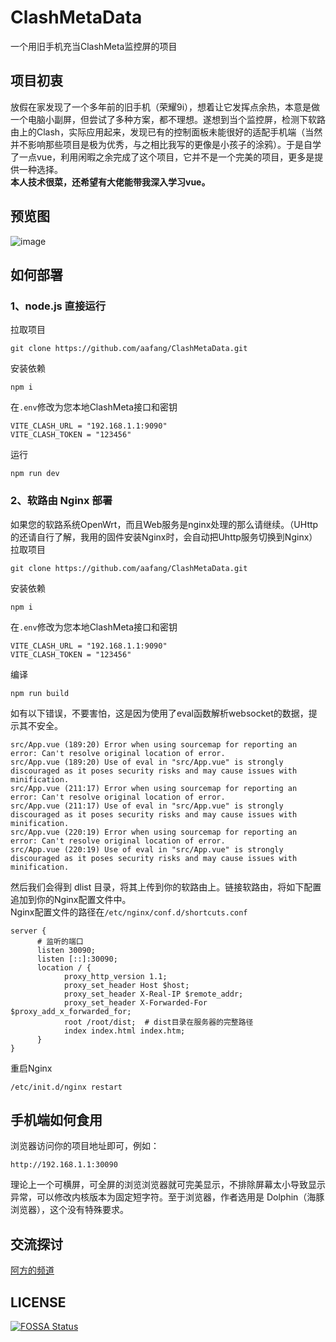 # ClashMetaData
一个用旧手机充当ClashMeta监控屏的项目
## 项目初衷
放假在家发现了一个多年前的旧手机（荣耀9i），想着让它发挥点余热，本意是做一个电脑小副屏，但尝试了多种方案，都不理想。遂想到当个监控屏，检测下软路由上的Clash，实际应用起来，发现已有的控制面板未能很好的适配手机端（当然并不影响那些项目是极为优秀，与之相比我写的更像是小孩子的涂鸦）。于是自学了一点vue，利用闲暇之余完成了这个项目，它并不是一个完美的项目，更多是提供一种选择。  
**本人技术很菜，还希望有大佬能带我深入学习vue。**
## 预览图
![image](https://github.com/aafang/ClashMetaData/assets/145802153/b9b487b0-eb3c-4820-a280-d58b31511982)  
## 如何部署
### 1、node.js 直接运行
拉取项目
```
git clone https://github.com/aafang/ClashMetaData.git
```
安装依赖
```
npm i
```
在```.env```修改为您本地ClashMeta接口和密钥  
```
VITE_CLASH_URL = "192.168.1.1:9090"
VITE_CLASH_TOKEN = "123456"
```
运行
```
npm run dev 
```
### 2、软路由 Nginx 部署
如果您的软路系统OpenWrt，而且Web服务是nginx处理的那么请继续。（UHttp的还请自行了解，我用的固件安装Nginx时，会自动把Uhttp服务切换到Nginx）
拉取项目
```
git clone https://github.com/aafang/ClashMetaData.git
```
安装依赖
```
npm i
```
在```.env```修改为您本地ClashMeta接口和密钥  
```
VITE_CLASH_URL = "192.168.1.1:9090"
VITE_CLASH_TOKEN = "123456"
```
编译
```
npm run build
```
如有以下错误，不要害怕，这是因为使用了eval函数解析websocket的数据，提示其不安全。
```
src/App.vue (189:20) Error when using sourcemap for reporting an error: Can't resolve original location of error.
src/App.vue (189:20) Use of eval in "src/App.vue" is strongly discouraged as it poses security risks and may cause issues with minification.
src/App.vue (211:17) Error when using sourcemap for reporting an error: Can't resolve original location of error.
src/App.vue (211:17) Use of eval in "src/App.vue" is strongly discouraged as it poses security risks and may cause issues with minification.
src/App.vue (220:19) Error when using sourcemap for reporting an error: Can't resolve original location of error.
src/App.vue (220:19) Use of eval in "src/App.vue" is strongly discouraged as it poses security risks and may cause issues with minification.
```
然后我们会得到 dlist 目录，将其上传到你的软路由上。链接软路由，将如下配置追加到你的Nginx配置文件中。  
Nginx配置文件的路径在```/etc/nginx/conf.d/shortcuts.conf```
```
server {
      # 监听的端口
      listen 30090;
      listen [::]:30090;
      location / {
            proxy_http_version 1.1;
            proxy_set_header Host $host;
            proxy_set_header X-Real-IP $remote_addr;
            proxy_set_header X-Forwarded-For $proxy_add_x_forwarded_for;
            root /root/dist;  # dist目录在服务器的完整路径
            index index.html index.htm;
      }
}
```
重启Nginx
```
/etc/init.d/nginx restart
```
## 手机端如何食用
浏览器访问你的项目地址即可，例如：
```
http://192.168.1.1:30090
```
理论上一个可横屏，可全屏的浏览浏览器就可完美显示，不排除屏幕太小导致显示异常，可以修改内核版本为固定短字符。至于浏览器，作者选用是 Dolphin（海豚浏览器），这个没有特殊要求。
## 交流探讨
[阿方的频道](https://t.me/afangcp)
## LICENSE
[![FOSSA Status](https://app.fossa.com/api/projects/git%2Bgithub.com%2Faafang%2FClashMetaData.svg?type=large&issueType=license)](https://app.fossa.com/projects/git%2Bgithub.com%2Faafang%2FClashMetaData?ref=badge_large&issueType=license)
